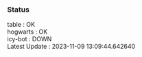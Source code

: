 ### Status


table : OK  
hogwarts : OK  
icy-bot : DOWN  
Latest Update : 2023-11-09 13:09:44.642640
